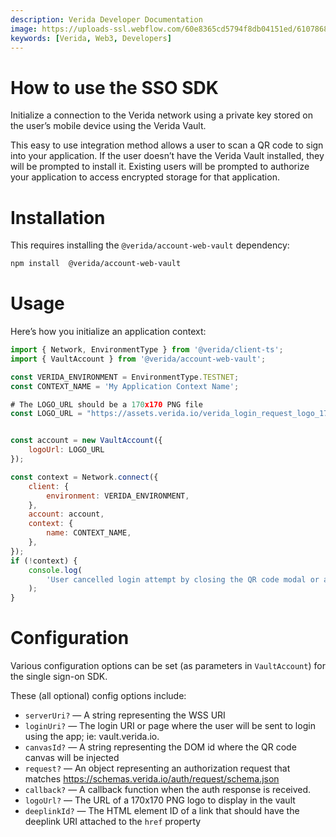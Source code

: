 ```yaml
---
description: Verida Developer Documentation
image: https://uploads-ssl.webflow.com/60e8365cd5794f8db04151ed/6107868980521e0acf27b2d9_favicon.svg
keywords: [Verida, Web3, Developers]
---
```


# How to use the SSO SDK

Initialize a connection to the Verida network using a private key stored on the user’s mobile device using the Verida Vault.

This easy to use integration method allows a user to scan a QR code to sign into your application. If the user doesn’t have the Verida Vault installed, they will be prompted to install it. Existing users will be prompted to authorize your application to access encrypted storage for that application.

# Installation

This requires installing the `@verida/account-web-vault` dependency:

```bash npm2yarn
npm install  @verida/account-web-vault
```

# Usage

Here’s how you initialize an application context:

```jsx
import { Network, EnvironmentType } from '@verida/client-ts';
import { VaultAccount } from '@verida/account-web-vault';

const VERIDA_ENVIRONMENT = EnvironmentType.TESTNET;
const CONTEXT_NAME = 'My Application Context Name';

# The LOGO_URL should be a 170x170 PNG file
const LOGO_URL = "https://assets.verida.io/verida_login_request_logo_170x170.png";


const account = new VaultAccount({
	logoUrl: LOGO_URL
});

const context = Network.connect({
	client: {
		environment: VERIDA_ENVIRONMENT,
	},
	account: account,
	context: {
		name: CONTEXT_NAME,
	},
});
if (!context) {
	console.log(
		'User cancelled login attempt by closing the QR code modal or an unexpected error occurred'
	);
}
```

# Configuration

Various configuration options can be set (as parameters in `VaultAccount`) for the single sign-on SDK.

These (all optional) config options include:

- `serverUri?` — A string representing the WSS URI
- `loginUri?` — The login URI or page where the user will be sent to login using the app; ie: vault.verida.io.
- `canvasId?` — A string representing the DOM id where the QR code canvas will be injected
- `request?` — An object representing an authorization request that matches https://schemas.verida.io/auth/request/schema.json
- `callback?` — A callback function when the auth response is received.
- `logoUrl?` — The URL of a 170x170 PNG logo to display in the vault
- `deeplinkId?` — The HTML element ID of a link that should have the deeplink URI attached to the `href` property
